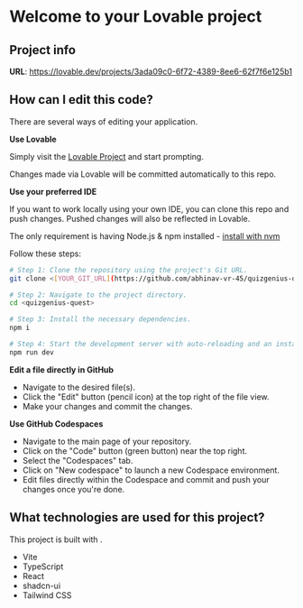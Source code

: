 # Welcome to your Lovable project

## Project info

**URL**: https://lovable.dev/projects/3ada09c0-6f72-4389-8ee6-62f7f6e125b1

## How can I edit this code?

There are several ways of editing your application.

**Use Lovable**

Simply visit the [Lovable Project](https://lovable.dev/projects/3ada09c0-6f72-4389-8ee6-62f7f6e125b1) and start prompting.

Changes made via Lovable will be committed automatically to this repo.

**Use your preferred IDE**

If you want to work locally using your own IDE, you can clone this repo and push changes. Pushed changes will also be reflected in Lovable.

The only requirement is having Node.js & npm installed - [install with nvm](https://github.com/nvm-sh/nvm#installing-and-updating)

Follow these steps:

```sh
# Step 1: Clone the repository using the project's Git URL.
git clone <[YOUR_GIT_URL](https://github.com/abhinav-vr-45/quizgenius-quest)>

# Step 2: Navigate to the project directory.
cd <quizgenius-quest>

# Step 3: Install the necessary dependencies.
npm i

# Step 4: Start the development server with auto-reloading and an instant preview.
npm run dev
```

**Edit a file directly in GitHub**

- Navigate to the desired file(s).
- Click the "Edit" button (pencil icon) at the top right of the file view.
- Make your changes and commit the changes.

**Use GitHub Codespaces**

- Navigate to the main page of your repository.
- Click on the "Code" button (green button) near the top right.
- Select the "Codespaces" tab.
- Click on "New codespace" to launch a new Codespace environment.
- Edit files directly within the Codespace and commit and push your changes once you're done.

## What technologies are used for this project?

This project is built with .

- Vite
- TypeScript
- React
- shadcn-ui
- Tailwind CSS

